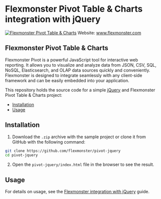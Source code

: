 # Flexmonster Pivot Table &amp; Charts integration with jQuery
[![Flexmonster Pivot Table & Charts](https://cdn.flexmonster.com/landing.png)](https://flexmonster.com)
Website: www.flexmonster.com

## Flexmonster Pivot Table & Charts

Flexmonster Pivot is a powerful JavaScript tool for interactive web reporting. It allows you to visualize and analyze data from JSON, CSV, SQL, NoSQL, Elasticsearch, and OLAP data sources quickly and conveniently. Flexmonster is designed to integrate seamlessly with any client-side framework and can be easily embedded into your application.

This repository holds the source code for a simple [jQuery](https://jquery.com/) and Flexmonster Pivot Table & Charts project:

- [Installation](#installation)
- [Usage](#usage)

## Installation 

1. Download the `.zip` archive with the sample project or clone it from GitHub with the following command:

```bash
git clone https://github.com/flexmonster/pivot-jquery
cd pivot-jquery
```

2. Open the `pivot-jquery/index.html` file in the browser to see the result.

## Usage

For details on usage, see the [Flexmonster integration with jQuery](https://www.flexmonster.com/doc/integration-with-jquery/) guide.
